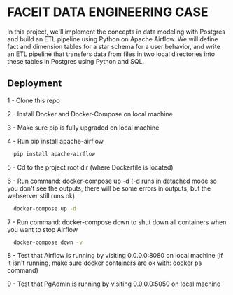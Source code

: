 # FACEIT DATA ENGINEERING CASE

In this project, we'll implement the concepts in data modeling with Postgres and build an ETL pipeline using Python on Apache Airflow. 
We will define fact and dimension tables for a star schema for a user behavior, and write an ETL pipeline that transfers data from files in two local directories into these tables in Postgres using Python and SQL.


## Deployment


1 - Clone this repo

2 - Install Docker and Docker-Compose on local machine

3 - Make sure pip is fully upgraded on local machine

4 - Run pip install apache-airflow

```bash
  pip install apache-airflow
```

5 - Cd to the project root dir (where Dockerfile is located)

6 - Run command: docker-compose up -d (-d runs in detached mode so you don't see the outputs, there will be some errors in outputs, but the webserver still runs ok)

```bash
  docker-compose up -d
```

7 - Run command: docker-compose down to shut down all containers when you want to stop Airflow

```bash
  docker-compose down -v
```

8 - Test that Airflow is running by visiting 0.0.0.0:8080 on local machine (if it isn't running, make sure docker containers are ok with: docker ps command)

9 - Test that PgAdmin is running by visiting 0.0.0.0:5050 on local machine

